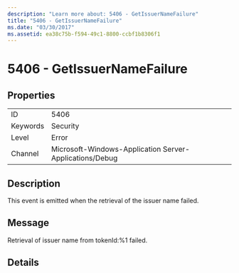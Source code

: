 ```yaml
---
description: "Learn more about: 5406 - GetIssuerNameFailure"
title: "5406 - GetIssuerNameFailure"
ms.date: "03/30/2017"
ms.assetid: ea38c75b-f594-49c1-8800-ccbf1b8306f1
---
```

# 5406 - GetIssuerNameFailure

## Properties  
  
|||  
|-|-|  
|ID|5406|  
|Keywords|Security|  
|Level|Error|  
|Channel|Microsoft-Windows-Application Server-Applications/Debug|  
  
## Description  

 This event is emitted when the retrieval of the issuer name failed.  
  
## Message  

 Retrieval of issuer name from tokenId:%1 failed.  
  
## Details

